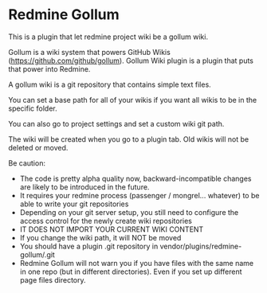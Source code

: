 Redmine Gollum
==============

This is a plugin that let redmine project wiki be a gollum wiki.

Gollum is a wiki system that powers GitHub Wikis (https://github.com/github/gollum). Gollum Wiki plugin is a plugin that puts that power into Redmine.

A gollum wiki is a git repository that contains simple text files.

You can set a base path for all of your wikis if you want all wikis to be in the specific folder.

You can also go to project settings and set a custom wiki git path.

The wiki will be created when you go to a plugin tab. Old wikis will not be deleted or moved.


Be caution:

- The code is pretty alpha quality now, backward-incompatible changes are likely to be introduced in the future.
- It requires your redmine process (passenger / mongrel... whatever) to be able to write your git repositories
- Depending on your git server setup, you still need to configure the access control for the newly create wiki repositories
- IT DOES NOT IMPORT YOUR CURRENT WIKI CONTENT
- If you change the wiki path, it will NOT be moved
- You should have a plugin .git repository in vendor/plugins/redmine-gollum/.git
- Redmine Gollum will not warn you if you have files with the same name in one repo (but in different directories). Even if you set up different page files
  directory.

